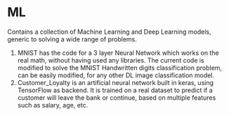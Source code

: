 # ML
Contains a collection of Machine Learning and Deep Learning models, generic to solving a wide range of problems. 

1. MNIST has the code for a 3 layer Neural Network which works on the real math, without having used any libraries. The current code is modified to solve the MNIST Handwritten digits classification problem, can be easily modified, for any other DL image classification model.
3. Customer_Loyalty is an artificial neural network built in keras, using TensorFlow as backend. It is trained on a real dataset to predict if a customer will leave the bank or continue, based on multiple features such as salary, age, etc. 

